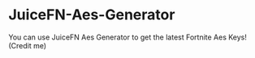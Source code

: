 # JuiceFN-Aes-Generator
You can use JuiceFN Aes Generator to get the latest Fortnite Aes Keys! (Credit me)
